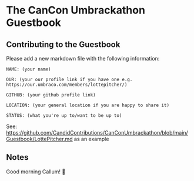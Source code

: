 # The CanCon Umbrackathon Guestbook

## Contributing to the Guestbook

Please add a new markdown file with the following information:

```
NAME: (your name)

OUR: (your our profile link if you have one e.g. https://our.umbraco.com/members/lottepitcher/)

GITHUB: (your github profile link)

LOCATION: (your general location if you are happy to share it)

STATUS: (what you're up to/want to be up to)
```

See: https://github.com/CandidContributions/CanConUmbrackathon/blob/main/Guestbook/LottePitcher.md as an example

## Notes

Good morning Callum! 🥳
